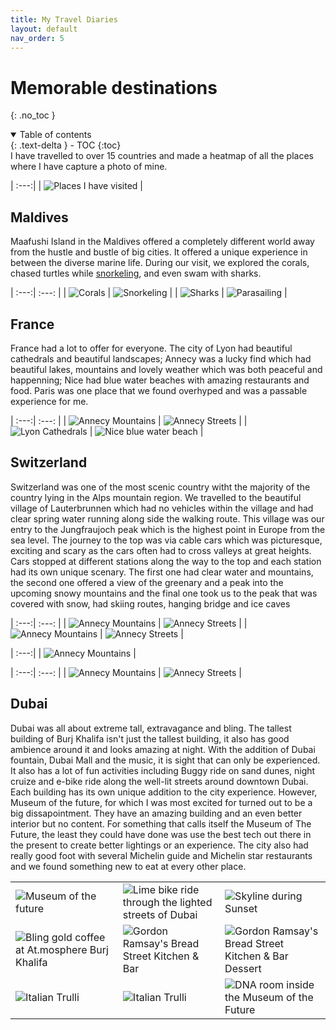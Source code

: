```yaml
---
title: My Travel Diaries
layout: default
nav_order: 5
---
```


# Memorable destinations
{: .no_toc }

<details open markdown="block">
  <summary>
    Table of contents
  </summary>
  {: .text-delta }
- TOC
{:toc}
</details>
I have travelled to over 15 countries and made a heatmap of all the places where I have capture a photo of mine.  

| :---:|
| ![Places I have visited](photos/heatmap.jpg) | 

## Maldives

Maafushi Island in the Maldives offered a completely different world away from the hustle and bustle of big cities. It offered a unique experience in between the diverse marine life. During our visit, we explored the corals, chased turtles while [snorkeling](photos/snorkeling.mp4), and even swam with sharks.

| :---:| :---: |
| ![Corals](photos/corals.JPG) | ![Snorkeling](photos/turtles.JPG)  |
| ![Sharks](photos/sharks.png) | ![Parasailing](photos/parasailing2.png) | 


## France
France had a lot to offer for everyone. The city of Lyon had beautiful cathedrals and beautiful landscapes; Annecy was a lucky find which had beautiful lakes, mountains and lovely weather which was both peaceful and happenning; Nice had blue water beaches with amazing restaurants and food. Paris was one place that we found overhyped and was a passable experience for me.

| :---:| :---: |
| ![Annecy Mountains](photos/france/annecy_mountains.jpg) | ![Annecy Streets](photos/france/annecy_streets.jpg) |
| ![Lyon Cathedrals](photos/france/lyon_cathedrals.jpg) | ![Nice blue water beach](photos/france/nice_beach.jpg) | 


## Switzerland
Switzerland was one of the most scenic country witht the majority of the country lying in the Alps mountain region. We travelled to the beautiful village of Lauterbrunnen which had no vehicles within the village and had clear spring water running along side the walking route. This village was our entry to the Jungfraujoch peak which is the highest point in Europe from the sea level. The journey to the top was via cable cars which was picturesque, exciting and scary as the cars often had to cross valleys at great heights. Cars stopped at different stations along the way to the top and each station had its own unique scenary. The first one had clear water and mountains, the second one offered a view of the greenary and a peak into the upcoming snowy mountains and the final one took us to the peak that was covered with snow, had skiing routes, hanging bridge and ice caves

| :---:| :---: |
| ![Annecy Mountains](photos/switzerland/lauterbraunen.jpg) | ![Annecy Streets](photos/switzerland/cable_rides.jpg) |
| ![Annecy Mountains](photos/switzerland/level1.jpg) | ![Annecy Streets](photos/switzerland/level1_house.jpg) |

| :---:|
| ![Annecy Mountains](photos/switzerland/panaromic_top.jpg) |

| :---:| :---: |
| ![Annecy Mountains](photos/switzerland/mountain.jpg) | ![Annecy Streets](photos/switzerland/ice_cave.jpg) |



## Dubai
Dubai was all about extreme tall, extravagance and bling. The tallest building of Burj Khalifa isn't just the tallest building, it also has good ambience around it and looks amazing at night. With the addition of Dubai fountain, Dubai Mall and the music, it is sight that can only be experienced. It also has a lot of fun activities including Buggy ride on sand dunes, night cruize and e-bike ride along the well-lit streets around downtown Dubai. Each building has its own unique addition to the city experience. However, Museum of the future, for which I was most excited for turned out to be a big dissapointment. They have an amazing building and an even better interior but no content. For something that calls itself the Museum of The Future, the least they could have done was use the best tech out there in the present to create better lightings or an experience. The city also had really good foot with several Michelin guide and Michelin star restaurants and we found something new to eat at every other place. 
<table>
    <tbody>
        <tr>
            <td><img src="photos/dubai/fountain.png" alt="Museum of the future"></td>
            <td><img src="photos/dubai/lime.png" alt="Lime bike ride through the lighted streets of Dubai"></td>
            <td><img src="photos/dubai/sunset.jpg" alt="Skyline during Sunset"></td>
        </tr>
        <tr>
            <td><img src="photos/dubai/gold_coffee.jpg" alt="Bling gold coffee at At.mosphere Burj Khalifa"></td>
            <td colspan><img src="photos/dubai/ramsay.jpg" alt="Gordon Ramsay's Bread Street Kitchen & Bar"></td>
            <td colspan><img src="photos/dubai/food.jpg" alt="Gordon Ramsay's Bread Street Kitchen & Bar Dessert"></td>
        </tr>
        <tr>
            <td ><img src="photos/dubai/buggy.png" alt="Italian Trulli"></td>
            <td colspan><img src="photos/dubai/cruize.jpg" alt="Italian Trulli"></td>
            <td colspan><img src="photos/dubai/mof_dna.jpg" alt="DNA room inside the Museum of the Future"></td>
        </tr>
    </tbody>
</table>